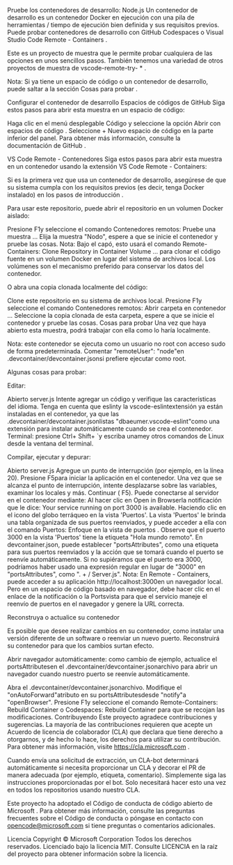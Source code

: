 Pruebe los contenedores de desarrollo: Node.js
Un contenedor de desarrollo es un contenedor Docker en ejecución con una pila de herramientas / tiempo de ejecución bien definida y sus requisitos previos. Puede probar contenedores de desarrollo con GitHub Codespaces o Visual Studio Code Remote - Containers .

Este es un proyecto de muestra que le permite probar cualquiera de las opciones en unos sencillos pasos. También tenemos una variedad de otros proyectos de muestra de vscode-remote-try- * .

Nota: Si ya tiene un espacio de código o un contenedor de desarrollo, puede saltar a la sección Cosas para probar .

Configurar el contenedor de desarrollo
Espacios de códigos de GitHub
Siga estos pasos para abrir esta muestra en un espacio de código:

Haga clic en el menú desplegable Código y seleccione la opción Abrir con espacios de código .
Seleccione + Nuevo espacio de código en la parte inferior del panel.
Para obtener más información, consulte la documentación de GitHub .

VS Code Remote - Contenedores
Siga estos pasos para abrir esta muestra en un contenedor usando la extensión VS Code Remote - Containers:

Si es la primera vez que usa un contenedor de desarrollo, asegúrese de que su sistema cumpla con los requisitos previos (es decir, tenga Docker instalado) en los pasos de introducción .

Para usar este repositorio, puede abrir el repositorio en un volumen Docker aislado:

Presione F1y seleccione el comando Contenedores remotos: Pruebe una muestra ...
Elija la muestra "Nodo", espere a que se inicie el contenedor y pruebe las cosas.
Nota: Bajo el capó, esto usará el comando Remote-Containers: Clone Repository in Container Volume ... para clonar el código fuente en un volumen Docker en lugar del sistema de archivos local. Los volúmenes son el mecanismo preferido para conservar los datos del contenedor.

O abra una copia clonada localmente del código:

Clone este repositorio en su sistema de archivos local.
Presione F1y seleccione el comando Contenedores remotos: Abrir carpeta en contenedor ...
Seleccione la copia clonada de esta carpeta, espere a que se inicie el contenedor y pruebe las cosas.
Cosas para probar
Una vez que haya abierto esta muestra, podrá trabajar con ella como lo haría localmente.

Nota: este contenedor se ejecuta como un usuario no root con acceso sudo de forma predeterminada. Comentar "remoteUser": "node"en .devcontainer/devcontainer.jsonsi prefiere ejecutar como root.

Algunas cosas para probar:

Editar:

Abierto server.js
Intente agregar un código y verifique las características del idioma.
Tenga en cuenta que eslinty la vscode-eslintextensión ya están instaladas en el contenedor, ya que las .devcontainer/devcontainer.jsonlistas "dbaeumer.vscode-eslint"como una extensión para instalar automáticamente cuando se crea el contenedor.
Terminal: presione Ctrl+ Shift+ `y escriba unamey otros comandos de Linux desde la ventana del terminal.

Compilar, ejecutar y depurar:

Abierto server.js
Agregue un punto de interrupción (por ejemplo, en la línea 20).
Presione F5para iniciar la aplicación en el contenedor.
Una vez que se alcanza el punto de interrupción, intente desplazarse sobre las variables, examinar los locales y más.
Continuar ( F5). Puede conectarse al servidor en el contenedor mediante:
Al hacer clic en Open in Browserla notificación que le dice: Your service running on port 3000 is available.
Haciendo clic en el icono del globo terráqueo en la vista 'Puertos'. La vista 'Puertos' le brinda una tabla organizada de sus puertos reenviados, y puede acceder a ella con el comando Puertos: Enfoque en la vista de puertos .
Observe que el puerto 3000 en la vista 'Puertos' tiene la etiqueta "Hola mundo remoto". En devcontainer.json, puede establecer "portsAttributes", como una etiqueta para sus puertos reenviados y la acción que se tomará cuando el puerto se reenvíe automáticamente.
Si no supiéramos que el puerto era 3000, podríamos haber usado una expresión regular en lugar de "3000" en "portsAttributes", como ". + / Server.js".
Nota: En Remote - Containers, puede acceder a su aplicación http://localhost:3000en un navegador local. Pero en un espacio de código basado en navegador, debe hacer clic en el enlace de la notificación o la Portsvista para que el servicio maneje el reenvío de puertos en el navegador y genere la URL correcta.

Reconstruya o actualice su contenedor

Es posible que desee realizar cambios en su contenedor, como instalar una versión diferente de un software o reenviar un nuevo puerto. Reconstruirá su contenedor para que los cambios surtan efecto.

Abrir navegador automáticamente: como cambio de ejemplo, actualice el portsAttributesen el .devcontainer/devcontainer.jsonarchivo para abrir un navegador cuando nuestro puerto se reenvíe automáticamente.

Abra el .devcontainer/devcontainer.jsonarchivo.
Modifique el "onAutoForward"atributo en su portsAttributesdesde "notify"a "openBrowser".
Presione F1y seleccione el comando Remote-Containers: Rebuild Container o Codespaces: Rebuild Container para que se recojan las modificaciones.
Contribuyendo
Este proyecto agradece contribuciones y sugerencias. La mayoría de las contribuciones requieren que acepte un Acuerdo de licencia de colaborador (CLA) que declara que tiene derecho a otorgarnos, y de hecho lo hace, los derechos para utilizar su contribución. Para obtener más información, visite https://cla.microsoft.com .

Cuando envía una solicitud de extracción, un CLA-bot determinará automáticamente si necesita proporcionar un CLA y decorar el PR de manera adecuada (por ejemplo, etiqueta, comentario). Simplemente siga las instrucciones proporcionadas por el bot. Solo necesitará hacer esto una vez en todos los repositorios usando nuestro CLA.

Este proyecto ha adoptado el Código de conducta de código abierto de Microsoft . Para obtener más información, consulte las preguntas frecuentes sobre el Código de conducta o póngase en contacto con opencode@microsoft.com si tiene preguntas o comentarios adicionales.

Licencia
Copyright © Microsoft Corporation Todos los derechos reservados.
Licenciado bajo la licencia MIT. Consulte LICENCIA en la raíz del proyecto para obtener información sobre la licencia.
